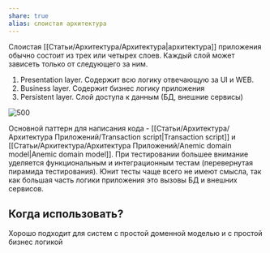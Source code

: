 ```yaml
---
share: true
alias: слоистая архитектура
---
```



Слоистая [[Статьи/Архитектура/Архитектура|архитектура]] приложения обычно состоит из трех или четырех слоев. Каждый слой может зависеть только от следующего за ним.

1. Presentation layer. Содержит всю логику отвечающую за UI и WEB.
2. Business layer. Содержит бизнес логику приложения
3. Persistent layer. Слой доступа к данным (БД, внешние сервисы)

![500](attachments/layered_architecture.png)

Основной паттерн для написания кода - [[Статьи/Архитектура/Архитектура Приложений/Transaction script|Transaction script]] и [[Статьи/Архитектура/Архитектура Приложений/Anemic domain model|Anemic domain model]].
При тестировании большее внимание уделяется функциональным и интеграционным тестам (перевернутая пирамида тестирования). Юнит тесты чаще всего не имеют смысла, так как большая часть логики приложения это вызовы БД и внешних сервисов.

## Когда использовать?
Хорошо подходит для систем с простой доменной моделью и с простой бизнес логикой




